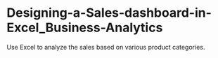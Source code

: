 # Designing-a-Sales-dashboard-in-Excel_Business-Analytics
 Use Excel to analyze the sales based on various product categories. 
